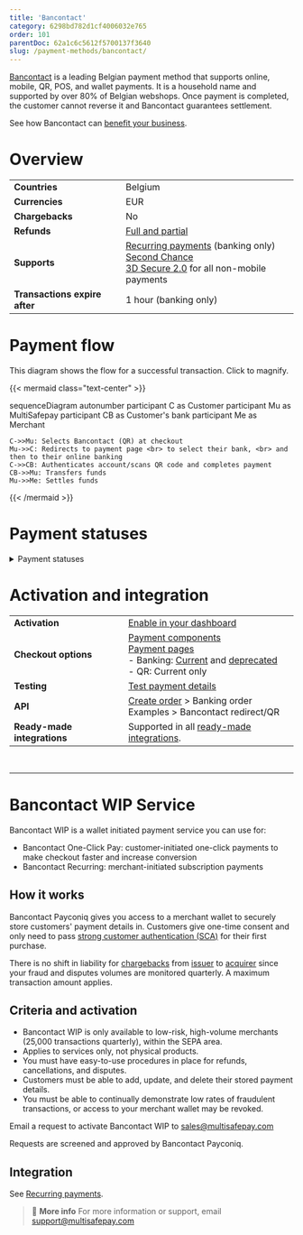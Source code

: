 ```yaml
---
title: 'Bancontact'
category: 6298bd782d1cf4006032e765
order: 101
parentDoc: 62a1c6c5612f5700137f3640
slug: /payment-methods/bancontact/
---
```

[Bancontact](https://www.bancontact.com/en) is a leading Belgian payment method that supports online, mobile, QR, POS, and wallet payments. It is a household name and supported by over 80% of Belgian webshops. Once payment is completed, the customer cannot reverse it and Bancontact guarantees settlement. 

See how Bancontact can [benefit your business](https://www.multisafepay.com/solutions/payment-methods/bancontact).

# Overview

|   |   |   
|---|---|
| **Countries**  | Belgium  | 
| **Currencies**  | EUR | 
| **Chargebacks**  | No | 
| **Refunds** | [Full and partial](/refunds/#full-and-partial-refunds) |
| **Supports**  | [Recurring payments](/recurring-payments/) (banking only) <br> [Second Chance](/second-chance/) <br> [3D Secure 2.0](/cards/3ds2/) for all non-mobile payments |
| **Transactions expire after** | 1 hour (banking only)  |

# Payment flow
This diagram shows the flow for a successful transaction. Click to magnify.

{{< mermaid class="text-center" >}}

sequenceDiagram
    autonumber
    participant C as Customer
    participant Mu as MultiSafepay
    participant CB as Customer's bank
    participant Me as Merchant

    C->>Mu: Selects Bancontact (QR) at checkout
    Mu->>C: Redirects to payment page <br> to select their bank, <br> and then to their online banking
    C->>CB: Authenticates account/scans QR code and completes payment
    CB->>Mu: Transfers funds 
    Mu->>Me: Settles funds 

{{< /mermaid >}}
<br>  

# Payment statuses  

<details id="payment-statuses">
<summary>Payment statuses</summary>
<br>

**Order status:** Changes as the customer's order with you progresses towards shipment (independent of payment)

**Transaction status:** Changes as the funds progress towards settlement in your MultiSafepay balance

For more information, see [Payment statuses](/payment-statuses/).

| Description | Order status | Transaction status |
|---|---|---|
| **Payments** | | |
| The customer has initiated a transaction. | Initialized | Initialized |
| MultiSafepay has collected payment. | Completed | Completed |
| Bancontact has declined the transaction. | Declined | Declined   |
| The transaction was cancelled. | Void   | Cancelled   |
| The customer didn't complete payment and the transaction expired. | Expired | Expired |
| **Refunds** | ||
| Refund initiated. | Reserved | Reserved |
| Refund complete. | Completed | Completed |

</details>

# Activation and integration

| | |
|---|---|
| **Activation** | [Enable in your dashboard](/payments/activating-payment-methods/#enable-in-dashboard) |
| **Checkout options** | [Payment components](/payment-components/) <br> [Payment pages](/payment-pages/) <br> - Banking: [Current](/payment-pages/activation/) and [deprecated](/payment-pages/deprecated/) <br> - QR: Current only |
| **Testing** | [Test payment details](/testing/test-payment-details/#banking-methods) |
| **API** | [Create order](https://docs-api.multisafepay.com/reference/createorder) > Banking order <br> Examples > Bancontact redirect/QR |
| **Ready-made integrations** | Supported in all [ready-made integrations](/integrations/ready-made/). |
<br>

---

# Bancontact WIP Service

Bancontact WIP is a wallet initiated payment service you can use for:

- Bancontact One-Click Pay: customer-initiated one-click payments to make checkout faster and increase conversion
- Bancontact Recurring: merchant-initiated subscription payments

## How it works

Bancontact Payconiq gives you access to a merchant wallet to securely store customers' payment details in. Customers give one-time consent and only need to pass [strong customer authentication (SCA)](/payment-regulations/sca/) for their first purchase. 

There is no shift in liability for [chargebacks](/chargebacks/) from [issuer](/glossaries/multisafepay-glossary/#issuer) to [acquirer](/glossaries/multisafepay-glossary/#acquirer) since your fraud and disputes volumes are monitored quarterly. A maximum transaction amount applies. 

## Criteria and activation

- Bancontact WIP is only available to low-risk, high-volume merchants (25,000 transactions quarterly), within the SEPA area. 
- Applies to services only, not physical products. 
- You must have easy-to-use procedures in place for refunds, cancellations, and disputes.
- Customers must be able to add, update, and delete their stored payment details.  
- You must be able to continually demonstrate low rates of fraudulent transactions, or access to your merchant wallet may be revoked. 

Email a request to activate Bancontact WIP to <sales@multisafepay.com>

Requests are screened and approved by Bancontact Payconiq. 

## Integration

See [Recurring payments](/recurring-payments/).

> 📘 **More info**
> For more information or support, email <support@multisafepay.com>